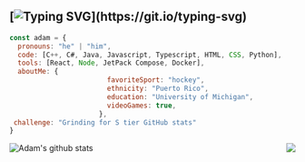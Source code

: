 ## [![Typing SVG](https://readme-typing-svg.herokuapp.com?font=Fira+Code&pause=1000&width=435&lines=Hey+there+%F0%9F%91%8B%2C+I'm+Adam.+Nice+to+see+you+here!)](https://git.io/typing-svg)

```javascript
const adam = {
  pronouns: "he" | "him",
  code: [C++, C#, Java, Javascript, Typescript, HTML, CSS, Python],
  tools: [React, Node, JetPack Compose, Docker],
  aboutMe: {
                        favoriteSport: "hockey",
                        ethnicity: "Puerto Rico",
                        education: "University of Michigan",
                        videoGames: true,
                      },
 challenge: "Grinding for S tier GitHub stats"
}
```
<a href="https://github.com/adam10cole/github-readme-stats"><img align="left" src="https://github-readme-stats.vercel.app/api?username=adam10cole&title_color=61dafb&text_color=ffffff&icon_color=61dafb&bg_color=20232a&show_icons=true&include_all_commits=true&theme=buefy&hide_border=true" alt="Adam's github stats" /></a>

<a href="https://github.com/adam10cole/github-readme-stats"><img align="right" src="https://github-readme-stats.vercel.app/api/top-langs/?username=adam10cole&hide=c%23,powershell,Mathematica,Ruby,Objective-C,Objective-C%2b%2b,Cuda&title_color=61dafb&text_color=ffffff&icon_color=61dafb&bg_color=20232a&langs_count=8&layout=compact&border_color=61dafb&hide_border=true&size_weight=0.5&count_weight=0.5" /></a>


